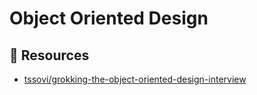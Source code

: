 # Object Oriented Design

## 📘 Resources
- [tssovi/grokking-the-object-oriented-design-interview](https://github.com/tssovi/grokking-the-object-oriented-design-interview)